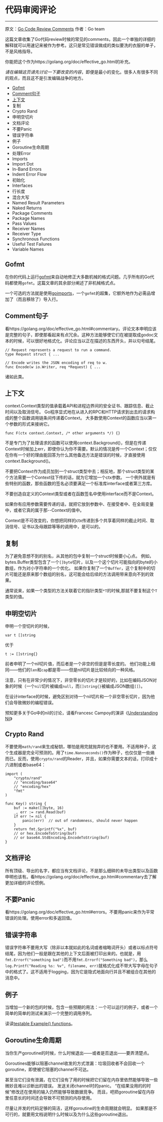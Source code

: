 # 代码审阅评论
-------------

原文：[Go Code Review Comments](https://github.com/golang/go/wiki/CodeReviewComments) 作者：Go team

这篇文章收集了Go代码review时候的常见的comments，因此一个单独的详细的解释就可以用速记来被作为参考。这只是常见错误做成的类似要洗的衣服的单子，不是风格指导。

你能把这个作为https://golang.org/doc/effective_go.html的补充。

*请在编辑这页请先讨论一下要改变的内容*，即便是最小的变化。很多人有很多不同的观点，而且这不是引发编辑战争的地方。

* [Gofmt](#Gofmt)
* [Comment句子](Comment句子)
* [上下文](上下文)
* 复制
* Crypto Rand
* 申明空切片
* 文档评论
* 不要Panic
* 错误字符串
* 例子
* Goroutine生命周期
* 处理Error
* Imports
* Import Dot
* In-Band Errors
* Indent Error Flow
* 初始化
* Interfaces
* 行长度
* 混合大写
* Named Result Parameters
* Naked Returns
* Package Comments
* Package Names
* Pass Values
* Receiver Names
* Receiver Type
* Synchronous Functions
* Useful Test Failures
* Variable Names

## Gofmt

在你的代码上运行[gofmt](https://golang.org/cmd/gofmt/)来自动地修正大多数机械的格式问题。几乎所有的Go代码都使用`gofmt`。这篇文章的其余部分阐述了非机械格式点。

一个可选的方法就是使用[goimports](https://godoc.org/golang.org/x/tools/cmd/goimports)，一个`gofmt`的超集，它额外地作为必需品增加了（而且移除了）导入行。

## Comment句子

看https://golang.org/doc/effective_go.html#commentary。评论文本申明应该是完整的句子，即使那看起来有点冗余。这种方法能够使它们在被提取成godoc文本的时候，可以很好地格式化。评论应当以正在描述的东西开头，并以句号结尾。

    // Request represents a request to run a command.
    type Request struct { ...
    
    // Encode writes the JSON encoding of req to w.
    func Encode(w io.Writer, req *Request) { ...

诸如此类。

## 上下文

context.Context类型的值承载着API和进程边界间的安全证书、跟踪信息、截止时间以及取消信号。
Go程序显式地在从进入的RPC和HTTP请求到出去的请求构成的整个函数调用链条间传递着Context。
大多数使用Context的函数应当以第一个参数的形式来接纳它。

    func F(ctx context.Context, /* other arguments */) {}

不是专门为了处理请求的函数可以使用context.Background()，但是在传递Context时候加上err，即使你认为你不需要。默认的情况是传一个Context；仅仅在你有一个好的理由能回答为什么其他备选方法是错误的时候，才直接使用context.Background()。

不要把Context作为成员加到一个struct类型中去；相反地，那个struct类型的某个方法需要一个Context往下传的话，就为它增加一个ctx参数。
一个例外就是有些特别的函数，那些函数的签名必须要满足一个标准库interface或者第三方库。

不要创造自定义的Context类型或者在函数签名中使用interface而不是Context。

如果你有应用参数需要传递的话，就把它放到参数中、在接受者中、在全局变量中，或者它真的属于那--Context的值中。

Context是不可改变的，你想把同样的ctx传递到多个共享着同样的截止时间、取消信号、证书以及母跟踪等等的调用中，是可以的。

## 复制

为了避免意想不到的别名，从其他的包中复制一个struct时候要小心点。
例如，bytes.Buffer类型包含了一个`[]byte`切片，以及一个这个切片可能指向的byte的小数组，作为对小字符串的一个优化。
如果你复制了一个`Buffer`，这个复制中的切片可能还是原来那个数组的别名，这可能会给后续的方法调用带来意向不到的效果。

通常说来，如果一个类型的方法关联着它的指针类型`*T`的时候,那就不要复制这个`T`类型的值。

## 申明空切片

申明一个空切片的时候，

`var t []string`

优于

`t := []string{}`

前者申明了一个nil切片值，而后者是一个非空的但是是零长度的。
他们功能上相同——他们的`len`和`cap`都是零——但是nil切片是比较倾向的一种风格。

注意，只有在非常少的情况下，非空零长的切片才是较好的，比如在编码JSON对象的时候（一个`nil`切片被编成`null`，而`[]string{}`被编成JSON数组`[]`）。

在设计interface的时候，避免区别对待一个nil切片和一个非空零长切片，因为他们会导致微妙的编程错误。

预知更多关于Go中的nil的讨论，请看Francesc Campoy的演讲《[Understanding Nil](https://www.youtube.com/watch?v=ynoY2xz-F8s)》

## Crypto Rand

不要使用`math/rand`来生成秘钥，哪怕是用完就抛弃的也不要用。不适用种子，这个生成器是完全可预测的。用了`time.Nanoseconds()`作为种子，也仅仅是一些熵而已。反而，使用`crypto/rand`的Reader，并且，如果你需要文本的话，打印成十六进制或者base64：

```
import (
    "crypto/rand"
    // "encoding/base64"
    // "encoding/hex"
    "fmt"
)

func Key() string {
    buf := make([]byte, 16)
    _, err := rand.Read(buf)
    if err != nil {
        panic(err)  // out of randomness, should never happen
    }
    return fmt.Sprintf("%x", buf)
    // or hex.EncodeToString(buf)
    // or base64.StdEncoding.EncodeToString(buf)
}
```

## 文档评论

所有顶级、导出的名字，都应当有文档评论，不是那么细碎的未导出类型以及函数申明也该有。看https://golang.org/doc/effective_go.html#commentary去了解更加详细的评论惯例。

## 不要Panic

看https://golang.org/doc/effective_go.html#errors。不要用panic来作为平常错误的处理。使用error和多返回值。

## 错误字符串

错误字符串不要用大写（除非以本就如此的名词或者缩略词开头）或者以标点符号结尾，因为他们一般是跟在其他的上下文后面被打印出来的。也就是，用`fmt.Errorf("something bad")`而不用`fmt.Errorf("Something bad")`，那么`log.Printf("Reading %s: %v", filename, err)`就格式化成不带大写字母在句子中的格式了。这不适用于logging，因为它是隐式地面向行并且不被组合在其他的消息中。

## 例子

当增加一个新的包的时候，包含一些预期的用法：一个可以运行的例子，或者一个简单的简单的测试来演示一个完整的调用序列。

读读[testable Example() functions](https://blog.golang.org/examples)。

## Goroutine生命周期

当你生产goroutine的时候，什么时候退出——或者是否退出——要弄清楚点。

Goroutines能够以阻塞channel收发的方式泄漏：垃圾回收者不会回收一个goroutine，即使被它阻塞的channel不可达。

甚至当它们没有泄漏，在它们没有了用的时候把它们留在内存里依然能够导致一些微妙且难以诊断出的错误。
发送关闭channel时的panic。
“在结果没用的的时候”修改还在使用的输入仍然能够导致数据竞争。
而且，吧把goroutine留在内存里任意长的时间还会导致不可预测的内存使用。

尽量让并发的代码足够的简洁，这样goroutine的生命周期就会明显。
如果那是不可行的，就要用文档说明什么时候以及为什么这些goroutine退出。
